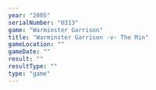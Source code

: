 ```yaml
---
year: "2005"
serialNumber: "0313" 
game: "Warminster Garrison"
title: "Warminster Garrison -v- The Min"
gameLocation: ""
gameDate: ""
result: ""
resultType: ""
type: "game"
---
```

